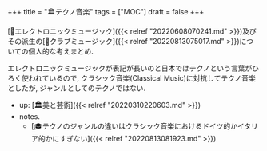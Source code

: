 +++
title = "🏛テクノ音楽"
tags = ["MOC"]
draft = false
+++

[📝エレクトロニックミュージック]({{< relref "20220608070241.md" >}})及びその派生の[📝クラブミュージック]({{< relref "20220813075017.md" >}})についての個人的な考えまとめ.

エレクトロニックミュージックが表記が長いのと日本ではテクノという言葉がひろく使われているので, クラシック音楽(Classical Music)に対抗してテクノ音楽としたが, ジャンルとしてのテクノではない.

-   up: [🏛美と芸術]({{< relref "20220310220603.md" >}})
-   notes.
    -   [🎓テクノのジャンルの違いはクラシック音楽におけるドイツ的かイタリア的かにすぎない]({{< relref "20220813081923.md" >}})

